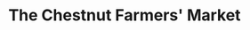 ---
title: "The Chestnut Farmers' Market"
url: /chester/the-chestnut-farmers-market/
shop: convenience
---